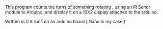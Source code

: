 This program counts the turns of something rotating , using an IR Senor module to Arduino, and display it on a 16X2 display attached to the arduino.

Written in C it runs on an arduino board ( Nano in my case )